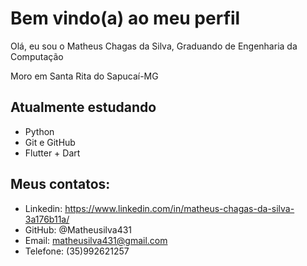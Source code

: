 # Bem vindo(a) ao meu perfil

Olá, eu sou o Matheus Chagas da Silva, Graduando de Engenharia da Computação

Moro em Santa Rita do Sapucaí-MG
## Atualmente estudando

- Python
- Git e GitHub
- Flutter + Dart

## Meus contatos:

- Linkedin: https://www.linkedin.com/in/matheus-chagas-da-silva-3a176b11a/
- GitHub: @Matheusilva431
- Email: matheusilva431@gmail.com
- Telefone: (35)992621257
